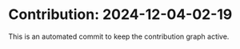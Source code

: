 # Contribution: 2024-12-04-02-19
This is an automated commit to keep the contribution graph active.
